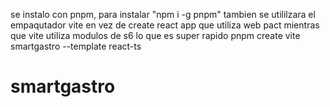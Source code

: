 se instalo con pnpm, para instalar "npm i -g pnpm"
tambien se utililzara el empaqutador vite en vez de create react app que utiliza web pact mientras que vite utiliza modulos de s6 lo que es super rapido
pnpm create vite smartgastro --template react-ts

# smartgastro

